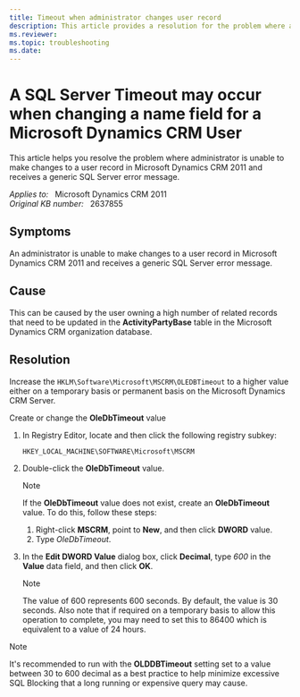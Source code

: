 ```yaml
---
title: Timeout when administrator changes user record
description: This article provides a resolution for the problem where administrator is unable to make changes to a user record in Microsoft Dynamics CRM 2011 and receives a generic SQL Server error message.
ms.reviewer: 
ms.topic: troubleshooting
ms.date: 
---
```

# A SQL Server Timeout may occur when changing a name field for a Microsoft Dynamics CRM User

This article helps you resolve the problem where administrator is unable to make changes to a user record in Microsoft Dynamics CRM 2011 and receives a generic SQL Server error message.

_Applies to:_ &nbsp; Microsoft Dynamics CRM 2011  
_Original KB number:_ &nbsp; 2637855

## Symptoms

An administrator is unable to make changes to a user record in Microsoft Dynamics CRM 2011 and receives a generic SQL Server error message.

## Cause

This can be caused by the user owning a high number of related records that need to be updated in the **ActivityPartyBase** table in the Microsoft Dynamics CRM organization database.

## Resolution

Increase the `HKLM\Software\Microsoft\MSCRM\OLEDBTimeout` to a higher value either on a temporary basis or permanent basis on the Microsoft Dynamics CRM Server.

Create or change the **OleDbTimeout** value

1. In Registry Editor, locate and then click the following registry subkey:

   `HKEY_LOCAL_MACHINE\SOFTWARE\Microsoft\MSCRM`

2. Double-click the **OleDbTimeout** value.

    > [!NOTE]
    > If the **OleDbTimeout** value does not exist, create an **OleDbTimeout** value. To do this, follow these steps:
    >
    > 1. Right-click **MSCRM**, point to **New**, and then click **DWORD** value.
    > 2. Type *OleDbTimeout*.

3. In the **Edit DWORD Value** dialog box, click **Decimal**, type *600* in the **Value** data field, and then click **OK**.

    > [!NOTE]
    > The value of 600 represents 600 seconds. By default, the value is 30 seconds. Also note that if required on a temporary basis to allow this operation to complete, you may need to set this to 86400 which is equivalent to a value of 24 hours.

> [!NOTE]
> It's recommended to run with the **OLDDBTimeout** setting set to a value between 30 to 600 decimal as a best practice to help minimize excessive SQL Blocking that a long running or expensive query may cause.
